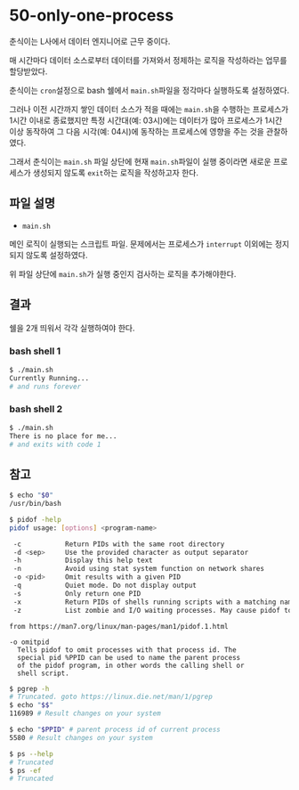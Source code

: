 # 50-only-one-process

춘식이는 L사에서 데이터 엔지니어로 근무 중이다.

매 시간마다 데이터 소스로부터 데이터를 가져와서 정제하는 로직을 작성하라는 업무를 할당받았다.

춘식이는 `cron`설정으로 bash 쉘에서 `main.sh`파일을 정각마다 실행하도록 설정하였다. 

그러나 이전 시간까지 쌓인 데이터 소스가 적을 때에는 `main.sh`을 수행하는 프로세스가 1시간 이내로 종료했지만 특정 시간대(예: 03시)에는 데이터가 많아 프로세스가 1시간 이상 동작하여 그 다음 시각(예: 04시)에 동작하는 프로세스에 영향을 주는 것을 관찰하였다.

그래서 춘식이는 `main.sh` 파일 상단에 현재 `main.sh`파일이 실행 중이라면 새로운 프로세스가 생성되지 않도록 `exit`하는 로직을 작성하고자 한다.

## 파일 설명

- `main.sh`

메인 로직이 실행되는 스크립트 파일. 문제에서는 프로세스가 `interrupt` 이외에는 정지되지 않도록 설정하였다.

위 파일 상단에 `main.sh`가 실행 중인지 검사하는 로직을 추가해야한다.

## 결과

쉘을 2개 띄워서 각각 실행하여야 한다.

### bash shell 1
```bash
$ ./main.sh
Currently Running...
# and runs forever
```

### bash shell 2
```bash
$ ./main.sh
There is no place for me...
# and exits with code 1
```



## 참고

```bash
$ echo "$0"
/usr/bin/bash
```

```bash
$ pidof -help
pidof usage: [options] <program-name>

 -c           Return PIDs with the same root directory
 -d <sep>     Use the provided character as output separator
 -h           Display this help text
 -n           Avoid using stat system function on network shares
 -o <pid>     Omit results with a given PID
 -q           Quiet mode. Do not display output
 -s           Only return one PID
 -x           Return PIDs of shells running scripts with a matching name
 -z           List zombie and I/O waiting processes. May cause pidof to hang.
```

```text
from https://man7.org/linux/man-pages/man1/pidof.1.html

-o omitpid
  Tells pidof to omit processes with that process id. The
  special pid %PPID can be used to name the parent process
  of the pidof program, in other words the calling shell or
  shell script.
```

```bash
$ pgrep -h
# Truncated. goto https://linux.die.net/man/1/pgrep
$ echo "$$"
116989 # Result changes on your system
```

```bash
$ echo "$PPID" # parent process id of current process
5580 # Result changes on your system
```

```bash
$ ps --help
# Truncated
$ ps -ef
# Truncated
```